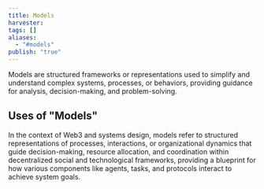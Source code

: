 ```yaml
---
title: Models
harvester: 
tags: []
aliases:
  - "#models"
publish: "true"
---
```


Models are structured frameworks or representations used to simplify and understand complex systems, processes, or behaviors, providing guidance for analysis, decision-making, and problem-solving.

## Uses of "Models"

In the context of Web3 and systems design, models refer to structured representations of processes, interactions, or organizational dynamics that guide decision-making, resource allocation, and coordination within decentralized social and technological frameworks, providing a blueprint for how various components like agents, tasks, and protocols interact to achieve system goals.